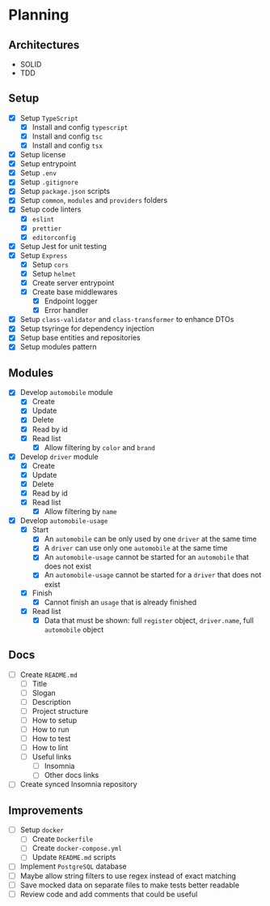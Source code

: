# Planning

## Architectures

- SOLID
- TDD

## Setup

- [x] Setup `TypeScript`
  - [x] Install and config `typescript`
  - [x] Install and config `tsc`
  - [x] Install and config `tsx`
- [x] Setup license
- [x] Setup entrypoint
- [x] Setup `.env`
- [x] Setup `.gitignore`
- [x] Setup `package.json` scripts
- [x] Setup `common`, `modules` and `providers` folders
- [x] Setup code linters
  - [x] `eslint`
  - [x] `prettier`
  - [x] `editorconfig`
- [x] Setup Jest for unit testing
- [x] Setup `Express`
  - [x] Setup `cors`
  - [x] Setup `helmet`
  - [x] Create server entrypoint
  - [x] Create base middlewares
    - [x] Endpoint logger
    - [x] Error handler
- [x] Setup `class-validator` and `class-transformer` to enhance DTOs
- [x] Setup tsyringe for dependency injection
- [x] Setup base entities and repositories
- [x] Setup modules pattern

## Modules

- [x] Develop `automobile` module
  - [x] Create
  - [x] Update
  - [x] Delete
  - [x] Read by id
  - [x] Read list
    - [x] Allow filtering by `color` and `brand`
- [x] Develop `driver` module
  - [x] Create
  - [x] Update
  - [x] Delete
  - [x] Read by id
  - [x] Read list
    - [x] Allow filtering by `name`
- [x] Develop `automobile-usage`
  - [x] Start
    - [x] An `automobile` can be only used by one `driver` at the same time
    - [x] A `driver` can use only one `automobile` at the same time  
    - [x] An `automobile-usage` cannot be started for an `automobile` that does not exist  
    - [x] An `automobile-usage` cannot be started for a `driver` that does not exist  
  - [x] Finish
    - [x] Cannot finish an `usage` that is already finished
  - [x] Read list
    - [x] Data that must be shown: full `register` object, `driver.name`, full `automobile` object
  
## Docs

- [ ] Create `README.md`
  - [ ] Title
  - [ ] Slogan
  - [ ] Description
  - [ ] Project structure
  - [ ] How to setup
  - [ ] How to run
  - [ ] How to test
  - [ ] How to lint
  - [ ] Useful links
    - [ ] Insomnia
    - [ ] Other docs links
- [ ] Create synced Insomnia repository

## Improvements

- [ ] Setup `docker`
  - [ ] Create `Dockerfile`
  - [ ] Create `docker-compose.yml`
  - [ ] Update `README.md` scripts
- [ ] Implement `PostgreSQL` database
- [ ] Maybe allow string filters to use regex instead of exact matching
- [ ] Save mocked data on separate files to make tests better readable
- [ ] Review code and add comments that could be useful
